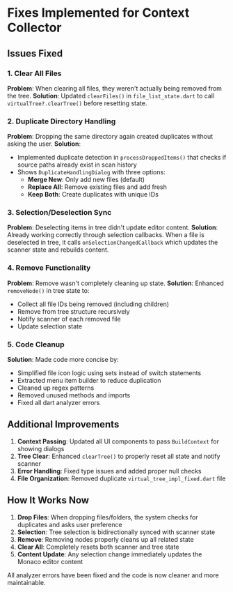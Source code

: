 # Fixes Implemented for Context Collector

## Issues Fixed

### 1. **Clear All Files**
**Problem**: When clearing all files, they weren't actually being removed from the tree.
**Solution**: Updated `clearFiles()` in `file_list_state.dart` to call `virtualTree?.clearTree()` before resetting state.

### 2. **Duplicate Directory Handling**
**Problem**: Dropping the same directory again created duplicates without asking the user.
**Solution**: 
- Implemented duplicate detection in `processDroppedItems()` that checks if source paths already exist in scan history
- Shows `DuplicateHandlingDialog` with three options:
  - **Merge New**: Only add new files (default)
  - **Replace All**: Remove existing files and add fresh
  - **Keep Both**: Create duplicates with unique IDs

### 3. **Selection/Deselection Sync**
**Problem**: Deselecting items in tree didn't update editor content.
**Solution**: Already working correctly through selection callbacks. When a file is deselected in tree, it calls `onSelectionChangedCallback` which updates the scanner state and rebuilds content.

### 4. **Remove Functionality**
**Problem**: Remove wasn't completely cleaning up state.
**Solution**: Enhanced `removeNode()` in tree state to:
- Collect all file IDs being removed (including children)
- Remove from tree structure recursively
- Notify scanner of each removed file
- Update selection state

### 5. **Code Cleanup**
**Solution**: Made code more concise by:
- Simplified file icon logic using sets instead of switch statements
- Extracted menu item builder to reduce duplication
- Cleaned up regex patterns
- Removed unused methods and imports
- Fixed all dart analyzer errors

## Additional Improvements

1. **Context Passing**: Updated all UI components to pass `BuildContext` for showing dialogs
2. **Tree Clear**: Enhanced `clearTree()` to properly reset all state and notify scanner
3. **Error Handling**: Fixed type issues and added proper null checks
4. **File Organization**: Removed duplicate `virtual_tree_impl_fixed.dart` file

## How It Works Now

1. **Drop Files**: When dropping files/folders, the system checks for duplicates and asks user preference
2. **Selection**: Tree selection is bidirectionally synced with scanner state
3. **Remove**: Removing nodes properly cleans up all related state
4. **Clear All**: Completely resets both scanner and tree state
5. **Content Update**: Any selection change immediately updates the Monaco editor content

All analyzer errors have been fixed and the code is now cleaner and more maintainable.